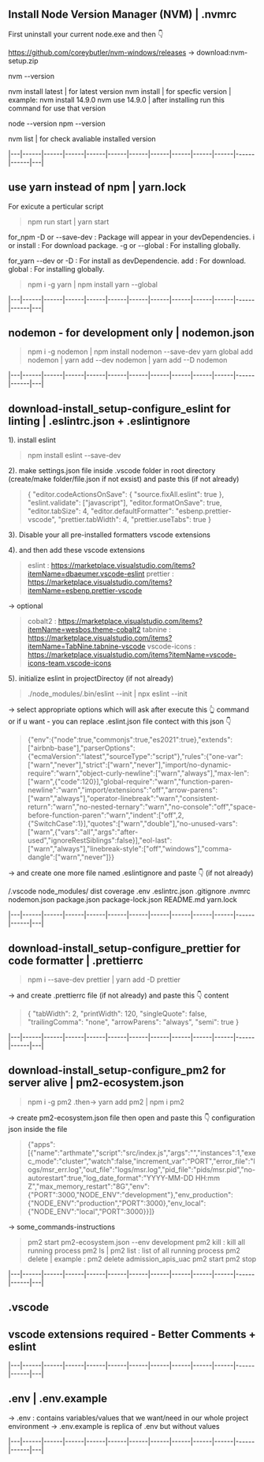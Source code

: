 ## Install Node Version Manager (NVM) | .nvmrc

First uninstall your current node.exe and then 👇

https://github.com/coreybutler/nvm-windows/releases -> download:nvm-setup.zip

nvm --version

nvm install latest | for latest version
nvm install <versionNumber> | for specfic version | example: nvm install 14.9.0
nvm use 14.9.0 | after installing run this command for use that version

node --version
npm --version

nvm list | for check avaliable installed version

|---|------|------|------|------|------|------|------|------|------|------|------|------|---|

## use yarn instead of npm | yarn.lock

For exicute a perticular script

> npm run start | yarn start

for_npm
-D or --save-dev : Package will appear in your devDependencies.
i or install : For download package.
-g or --global : For installing globally.

for_yarn
--dev or -D : For install as devDependencie.
add : For download.
global : For installing globally.

> npm i -g yarn | npm install yarn --global

|---|------|------|------|------|------|------|------|------|------|------|------|------|---|

## nodemon - for development only | nodemon.json

> npm i -g nodemon | npm install nodemon --save-dev
> yarn global add nodemon | yarn add --dev nodemon | yarn add --D nodemon

|---|------|------|------|------|------|------|------|------|------|------|------|------|---|

## download-install_setup-configure_eslint for linting | .eslintrc.json + .eslintignore

<!-- ## //impLink -> https://eslint.org/demo -->

1). install eslint

> npm install eslint --save-dev

2). make settings.json file inside .vscode folder in root directory (create/make folder/file.json if not exsist) and paste this (if not already)

> {
    "editor.codeActionsOnSave": {
        "source.fixAll.eslint": true
    },
    "eslint.validate": ["javascript"],
    "editor.formatOnSave": true,
    "editor.tabSize": 4,
    "editor.defaultFormatter": "esbenp.prettier-vscode",
    "prettier.tabWidth": 4,
    "prettier.useTabs": true
}


3). Disable your all pre-installed formatters vscode extensions

4). and then add these vscode extensions

> eslint : https://marketplace.visualstudio.com/items?itemName=dbaeumer.vscode-eslint
> prettier : https://marketplace.visualstudio.com/items?itemName=esbenp.prettier-vscode

-> optional

> cobalt2 : https://marketplace.visualstudio.com/items?itemName=wesbos.theme-cobalt2
> tabnine : https://marketplace.visualstudio.com/items?itemName=TabNine.tabnine-vscode
> vscode-icons : https://marketplace.visualstudio.com/items?itemName=vscode-icons-team.vscode-icons

5). initialize eslint in projectDirectoy (if not already)

> ./node_modules/.bin/eslint --init | npx eslint --init

-> select appropriate options which will ask after execute this 👆 command
or if u want - you can replace .eslint.json file contect with this json 👇

> {"env":{"node":true,"commonjs":true,"es2021":true},"extends":["airbnb-base"],"parserOptions":{"ecmaVersion":"latest","sourceType":"script"},"rules":{"one-var":["warn","never"],"strict":["warn","never"],"import/no-dynamic-require":"warn","object-curly-newline":["warn","always"],"max-len":["warn",{"code":120}],"global-require":"warn","function-paren-newline":"warn","import/extensions":"off","arrow-parens":["warn","always"],"operator-linebreak":"warn","consistent-return":"warn","no-nested-ternary":"warn","no-console":"off","space-before-function-paren":"warn","indent":["off",2,{"SwitchCase":1}],"quotes":["warn","double"],"no-unused-vars":["warn",{"vars":"all","args":"after-used","ignoreRestSiblings":false}],"eol-last":["warn","always"],"linebreak-style":["off","windows"],"comma-dangle":["warn","never"]}}

-> and create one more file named .eslintignore and paste 👇 (if not already)

/.vscode
node_modules/
dist
coverage
.env
.eslintrc.json
.gitignore
.nvmrc
nodemon.json
package.json
package-lock.json
README.md
yarn.lock

|---|------|------|------|------|------|------|------|------|------|------|------|------|---|

## download-install_setup-configure_prettier for code formatter | .prettierrc

> npm i --save-dev prettier | yarn add -D prettier

-> and create .prettierrc file (if not already) and paste this 👇 content

> {
    "tabWidth": 2,
    "printWidth": 120,
    "singleQuote": false,
    "trailingComma": "none",
    "arrowParens": "always",
    "semi": true
}


|---|------|------|------|------|------|------|------|------|------|------|------|------|---|

## download-install_setup-configure_pm2 for server alive | pm2-ecosystem.json

> npm i -g pm2 .then-> yarn add pm2 | npm i pm2

-> create pm2-ecosystem.json file then open and paste this 👇 configuration json inside the file

> {"apps":[{"name":"arthmate","script":"src/index.js","args":"","instances":1,"exec_mode":"cluster","watch":false,"increment_var":"PORT","error_file":"logs/msr_err.log","out_file":"logs/msr.log","pid_file":"pids/msr.pid","no-autorestart":true,"log_date_format":"YYYY-MM-DD HH:mm Z","max_memory_restart":"8G","env":{"PORT":3000,"NODE_ENV":"development"},"env_production":{"NODE_ENV":"production","PORT":3000},"env_local":{"NODE_ENV":"local","PORT":3000}}]}

-> some_commands-instructions

> pm2 start pm2-ecosystem.json --env development
> pm2 kill : kill all running process
> pm2 ls | pm2 list : list of all running process
> pm2 delete <appNameHear> | example : pm2 delete admission_apis_uac
> pm2 start <appNameHear>
> pm2 stop <appNameHear>

|---|------|------|------|------|------|------|------|------|------|------|------|------|---|

## .vscode

## vscode extensions required - Better Comments + eslint

|---|------|------|------|------|------|------|------|------|------|------|------|------|---|

## .env | .env.example

-> .env : contains variables/values that we want/need in our whole project environment
-> .env.example is replica of .env but without values

|---|------|------|------|------|------|------|------|------|------|------|------|------|---|
